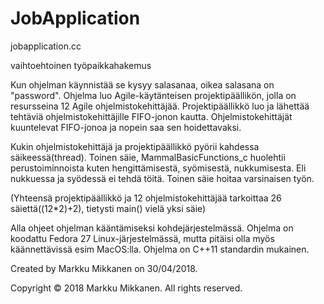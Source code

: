 # JobApplication

jobapplication.cc

vaihtoehtoinen työpaikkahakemus

Kun ohjelman käynnistää se kysyy salasanaa, oikea salasana on "password".
Ohjelma luo Agile-käytänteisen projektipäällikön, jolla on resursseina 12 Agile
ohjelmistokehittäjää. Projektipäällikkö luo ja lähettää tehtäviä ohjelmistokehittäjille
FIFO-jonon kautta. Ohjelmistokehittäjät kuuntelevat FIFO-jonoa ja nopein saa sen
hoidettavaksi.

Kukin ohjelmistokehittäjä ja projektipäällikkö pyörii kahdessa säikeessä(thread).
Toinen säie, MammalBasicFunctions_c huolehtii perustoiminnoista kuten hengittämisestä,
syömisestä, nukkumisesta. Eli nukkuessa ja syödessä ei tehdä töitä. Toinen säie hoitaa
varsinaisen työn.

(Yhteensä projektipäällikkö ja 12 ohjelmistokehittäjää tarkoittaa 26 säiettä((12*2)+2),
tietysti main() vielä yksi säie)

Alla ohjeet ohjelman kääntämiseksi kohdejärjestelmässä. Ohjelma on koodattu Fedora 27
Linux-järjestelmässä, mutta pitäisi olla myös käännettävissä esim MacOS:lla.
Ohjelma on C++11 standardin mukainen.

Created by Markku Mikkanen on 30/04/2018.

Copyright © 2018 Markku Mikkanen. All rights reserved.
